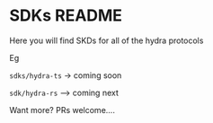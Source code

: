 # SDKs README

Here you will find SKDs for all of the hydra protocols

Eg

`sdks/hydra-ts` -> coming soon

`sdk/hydra-rs` --> coming next

Want more? PRs welcome....
